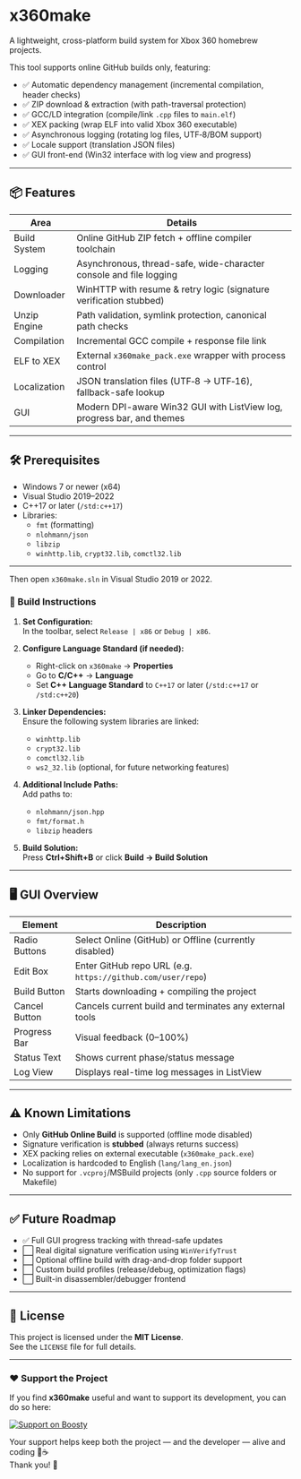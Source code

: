 # x360make

A lightweight, cross-platform build system for Xbox 360 homebrew projects.

This tool supports online GitHub builds only, featuring:

- ✅ Automatic dependency management (incremental compilation, header checks)
- ✅ ZIP download & extraction (with path-traversal protection)
- ✅ GCC/LD integration (compile/link `.cpp` files to `main.elf`)
- ✅ XEX packing (wrap ELF into valid Xbox 360 executable)
- ✅ Asynchronous logging (rotating log files, UTF‑8/BOM support)
- ✅ Locale support (translation JSON files)
- ✅ GUI front-end (Win32 interface with log view and progress)

---

## 📦 Features

| Area           | Details                                                                 |
|----------------|-------------------------------------------------------------------------|
| Build System   | Online GitHub ZIP fetch + offline compiler toolchain                    |
| Logging        | Asynchronous, thread-safe, wide-character console and file logging      |
| Downloader     | WinHTTP with resume & retry logic (signature verification stubbed)      |
| Unzip Engine   | Path validation, symlink protection, canonical path checks              |
| Compilation    | Incremental GCC compile + response file link                            |
| ELF to XEX     | External `x360make_pack.exe` wrapper with process control               |
| Localization   | JSON translation files (UTF‑8 → UTF‑16), fallback-safe lookup           |
| GUI            | Modern DPI-aware Win32 GUI with ListView log, progress bar, and themes  |

---

## 🛠️ Prerequisites

- Windows 7 or newer (x64)
- Visual Studio 2019–2022
- C++17 or later (`/std:c++17`)
- Libraries:
  - `fmt` (formatting)
  - `nlohmann/json`
  - `libzip`
  - `winhttp.lib`, `crypt32.lib`, `comctl32.lib`

---

Then open `x360make.sln` in Visual Studio 2019 or 2022.

### 🔧 Build Instructions

1. **Set Configuration:**  
   In the toolbar, select `Release | x86` or `Debug | x86`.

2. **Configure Language Standard (if needed):**  
   - Right-click on `x360make` → **Properties**
   - Go to **C/C++** → **Language**
   - Set **C++ Language Standard** to `C++17` or later (`/std:c++17` or `/std:c++20`)

3. **Linker Dependencies:**  
   Ensure the following system libraries are linked:
   - `winhttp.lib`
   - `crypt32.lib`
   - `comctl32.lib`
   - `ws2_32.lib` (optional, for future networking features)

4. **Additional Include Paths:**  
   Add paths to:
   - `nlohmann/json.hpp`
   - `fmt/format.h`
   - `libzip` headers

5. **Build Solution:**  
   Press **Ctrl+Shift+B** or click **Build → Build Solution**

---

## 🖥️ GUI Overview

| Element         | Description                                                |
|------------------|------------------------------------------------------------|
| Radio Buttons   | Select Online (GitHub) or Offline (currently disabled)     |
| Edit Box        | Enter GitHub repo URL (e.g. `https://github.com/user/repo`)|
| Build Button    | Starts downloading + compiling the project                 |
| Cancel Button   | Cancels current build and terminates any external tools    |
| Progress Bar    | Visual feedback (0–100%)                                   |
| Status Text     | Shows current phase/status message                         |
| Log View        | Displays real-time log messages in ListView                |

---

## ⚠️ Known Limitations

- Only **GitHub Online Build** is supported (offline mode disabled)
- Signature verification is **stubbed** (always returns success)
- XEX packing relies on external executable (`x360make_pack.exe`)
- Localization is hardcoded to English (`lang/lang_en.json`)
- No support for `.vcproj`/MSBuild projects (only `.cpp` source folders or Makefile)

---

## ✅ Future Roadmap

- ✅ Full GUI progress tracking with thread-safe updates  
- ⬜ Real digital signature verification using `WinVerifyTrust`  
- ⬜ Optional offline build with drag-and-drop folder support  
- ⬜ Custom build profiles (release/debug, optimization flags)  
- ⬜ Built-in disassembler/debugger frontend  

---

## 📜 License

This project is licensed under the **MIT License**.  
See the `LICENSE` file for full details.

---
### ❤️ Support the Project

If you find **x360make** useful and want to support its development, you can do so here:

[![Support on Boosty](https://img.shields.io/badge/Support%20on-Boosty-orange?style=flat-square&logo=boosty)](https://boosty.to/lightcoil)

Your support helps keep both the project — and the developer — alive and coding 🐧☕  
Thank you! 🙏


